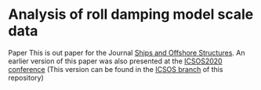 # Analysis of roll damping model scale data
Paper
This is out paper for the Journal [Ships and Offshore Structures](https://www.tandfonline.com/toc/tsos20/current). An earlier version of this paper was also presented at the [ICSOS2020 conference](https://www.icsos.info/) (This version can be found in the [ICSOS branch](https://github.com/martinlarsalbert/A-semi-empirical-method-for-predicting-roll-damping-based-on-machine-learning/tree/ICSOS) of this repository)


